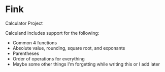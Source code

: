 # Fink
Calculator Project

Calculand includes support for the following: 
* Common 4 functions
* Absolute value, rounding, square root, and exponants
* Parentheses
* Order of operations for everything
* Maybe some other things I'm forgetting while writing this or I add later
